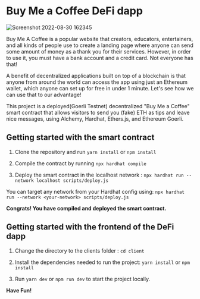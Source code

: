 # Buy Me a Coffee DeFi dapp

![Screenshot 2022-08-30 162345](https://user-images.githubusercontent.com/79695976/187790565-1fddf516-2779-48ab-9d5e-6eac8ff40a78.png)

Buy Me A Coffee is a popular website that creators, educators, entertainers, and all kinds of people use to create a landing page where anyone can send some amount of money as a thank you for their services. However, in order to use it, you must have a bank account and a credit card. Not everyone has that!

A benefit of decentralized applications built on top of a blockchain is that anyone from around the world can access the app using just an Ethereum wallet, which anyone can set up for free in under 1 minute. Let's see how we can use that to our advantage!

This project is a deployed(Goerli Testnet) decentralized "Buy Me a Coffee" smart contract that allows visitors to send you (fake) ETH as tips and leave nice messages, using Alchemy, Hardhat, Ethers.js, and Ethereum Goerli.

## Getting started with the smart contract

1. Clone the repository and run `yarn install` or `npm install`

2. Compile the contract by running `npx hardhat compile`

3. Deploy the smart contract in the localhost network : `npx hardhat run --network localhost scripts/deploy.js`

 You can target any network from your Hardhat config using: `npx hardhat run --network <your-network> scripts/deploy.js`
 
__Congrats! You have compiled and deployed the smart contract.__

## Getting started with the frontend of the DeFi dapp

1. Change the directory to the clients folder : `cd client`

2. Install the dependencies needed to run the project: `yarn install` or `npm install`

3. Run `yarn dev` or `npm run dev` to start the project locally.

__Have Fun!__
